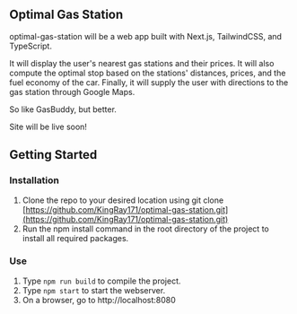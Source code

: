 ## Optimal Gas Station

optimal-gas-station will be a web app built with Next.js, TailwindCSS, and TypeScript.

It will display the user's nearest gas stations and their prices. It will also compute the optimal stop based on the stations' distances, prices, and the fuel economy of the car. Finally, it will supply the user with directions to the gas station through Google Maps.

So like GasBuddy, but better.

Site will be live soon!

## Getting Started

### Installation

1. Clone the repo to your desired location using git clone [https://github.com/KingRay171/optimal-gas-station.git](https://github.com/KingRay171/optimal-gas-station.git)
2. Run the npm install command in the root directory of the project to install all required packages.

### Use

1. Type `npm run build` to compile the project.
2. Type `npm start` to start the webserver.
3. On a browser, go to http://localhost:8080